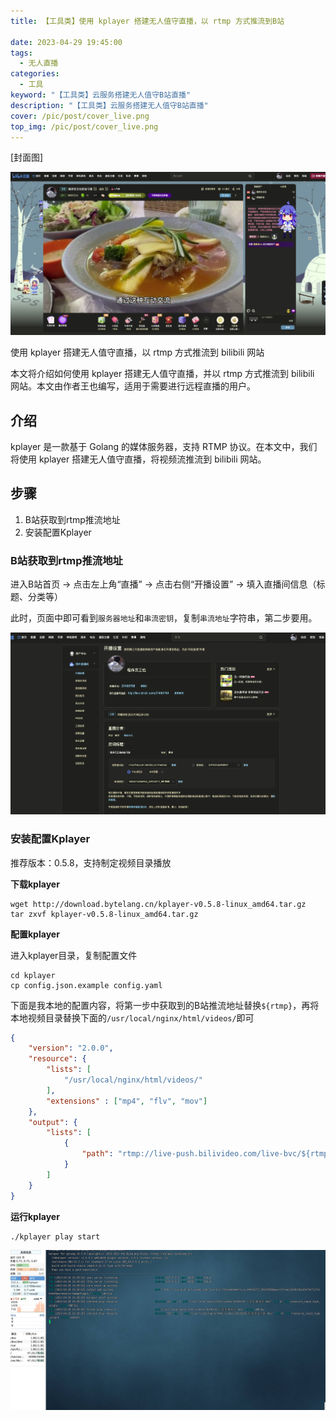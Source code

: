```yaml
---
title: 【工具类】使用 kplayer 搭建无人值守直播，以 rtmp 方式推流到B站

date: 2023-04-29 19:45:00
tags: 
  - 无人直播
categories: 
  - 工具
keyword: "【工具类】云服务搭建无人值守B站直播"
description: "【工具类】云服务搭建无人值守B站直播"
cover: /pic/post/cover_live.png
top_img: /pic/post/cover_live.png
---
```


[封面图]

![封面图](../pic/post/cover_live.png)

使用 kplayer 搭建无人值守直播，以 rtmp 方式推流到 bilibili 网站

本文将介绍如何使用 kplayer 搭建无人值守直播，并以 rtmp 方式推流到 bilibili 网站。本文由作者王也编写，适用于需要进行远程直播的用户。

## 介绍

kplayer 是一款基于 Golang 的媒体服务器，支持 RTMP 协议。在本文中，我们将使用 kplayer 搭建无人值守直播，将视频流推流到 bilibili 网站。

## 步骤

1. B站获取到rtmp推流地址
2. 安装配置Kplayer


### B站获取到rtmp推流地址

进入B站首页 -> 点击左上角“直播” -> 点击右侧“开播设置” -> 填入直播间信息（标题、分类等）

此时，页面中即可看到`服务器地址`和`串流密钥`，复制`串流地址`字符串，第二步要用。

![kplayer](../pic/post/live_bilibili.png)

### 安装配置Kplayer

推荐版本：0.5.8，支持制定视频目录播放

**下载kplayer**

```
wget http://download.bytelang.cn/kplayer-v0.5.8-linux_amd64.tar.gz
tar zxvf kplayer-v0.5.8-linux_amd64.tar.gz
```

**配置kplayer**

进入kplayer目录，复制配置文件

```
cd kplayer
cp config.json.example config.yaml
```

下面是我本地的配置内容，将第一步中获取到的B站推流地址替换`${rtmp}`，再将本地视频目录替换下面的`/usr/local/nginx/html/videos/`即可

```json
{
    "version": "2.0.0",
    "resource": {
        "lists": [
            "/usr/local/nginx/html/videos/"
        ],
        "extensions" : ["mp4", "flv", "mov"]
    },
    "output": {
        "lists": [
            {
                "path": "rtmp://live-push.bilivideo.com/live-bvc/${rtmp};"
            }
        ]
    }
}
```

**运行kplayer**

```
./kplayer play start
```


![kplayer](../pic/post/liver_kplayer.png)